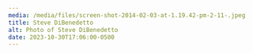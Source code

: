 ```yaml
---
media: /media/files/screen-shot-2014-02-03-at-1.19.42-pm-2-11-.jpeg
title: Steve DiBenedetto
alt: Photo of Steve DiBenedetto
date: 2023-10-30T17:06:00-0500
---
```

